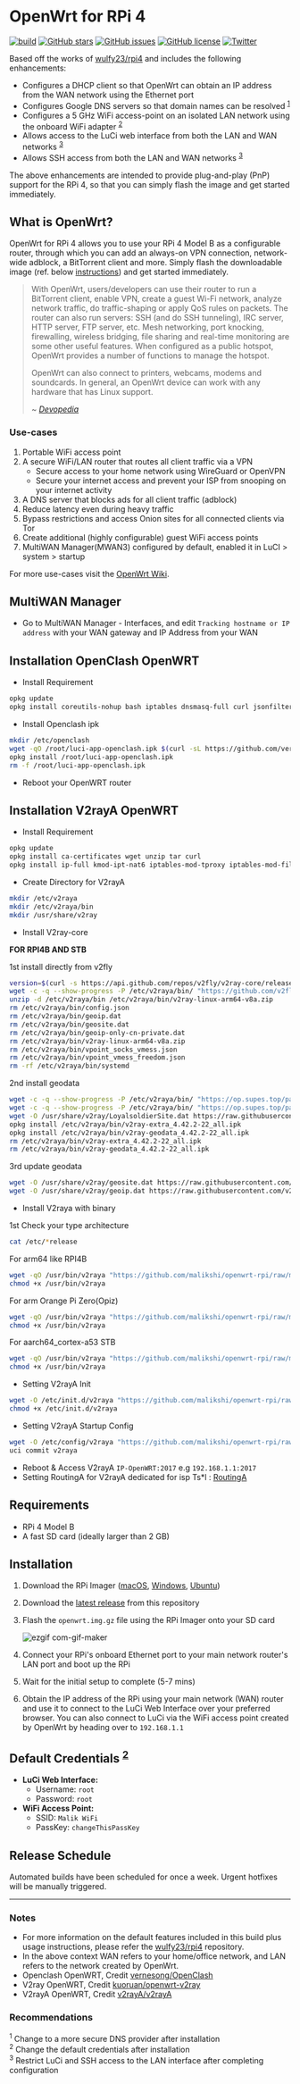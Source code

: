 # OpenWrt for RPi 4
[![build](https://github.com/damianperera/openwrt-rpi/actions/workflows/build.yml/badge.svg)](https://github.com/damianperera/openwrt-rpi/actions/workflows/build.yml) [![GitHub stars](https://img.shields.io/github/stars/damianperera/openwrt-rpi)](https://github.com/damianperera/openwrt-rpi/stargazers) [![GitHub issues](https://img.shields.io/github/issues/damianperera/openwrt-rpi)](https://github.com/damianperera/openwrt-rpi/issues) [![GitHub license](https://img.shields.io/github/license/damianperera/openwrt-rpi)](https://github.com/damianperera/openwrt-rpi/blob/main/LICENSE) [![Twitter](https://img.shields.io/twitter/url?style=social&url=https%3A%2F%2Fgithub.com%2Fdamianperera%2Fopenwrt-rpi)](https://twitter.com/intent/tweet?url=https%3A%2F%2Fgithub.com%2Fdamianperera%2Fopenwrt-rpi)

Based off the works of [wulfy23/rpi4](https://github.com/wulfy23/rpi4) and includes the following enhancements:
- Configures a DHCP client so that OpenWrt can obtain an IP address from the WAN network using the Ethernet port
- Configures Google DNS servers so that domain names can be resolved <sup>[1](#recommendations)</sup>
- Configures a 5 GHz WiFi access-point on an isolated LAN network using the onboard WiFi adapter <sup>[2](#recommendations)</sup>
- Allows access to the LuCi web interface from both the LAN and WAN networks <sup>[3](#recommendations)</sup>
- Allows SSH access from both the LAN and WAN networks <sup>[3](#recommendations)</sup>

The above enhancements are intended to provide plug-and-play (PnP) support for the RPi 4, so that you can simply flash the image and get started immediately.

## What is OpenWrt?
OpenWrt for RPi 4 allows you to use your RPi 4 Model B as a configurable router, through which you can add an always-on VPN connection, network-wide adblock, a BitTorrent client and more. Simply flash the downloadable image (ref. below [instructions](#installation)) and get started immediately.
> With OpenWrt, users/developers can use their router to run a BitTorrent client, enable VPN, create a guest Wi-Fi network, analyze network traffic, do traffic-shaping or apply QoS rules on packets. The router can also run servers: SSH (and do SSH tunneling), IRC server, HTTP server, FTP server, etc. Mesh networking, port knocking, firewalling, wireless bridging, file sharing and real-time monitoring are some other useful features. When configured as a public hotspot, OpenWrt provides a number of functions to manage the hotspot.
> 
> OpenWrt can also connect to printers, webcams, modems and soundcards. In general, an OpenWrt device can work with any hardware that has Linux support.
> 
> ~ _[Devopedia](https://devopedia.org/openwrt)_

### Use-cases
1. Portable WiFi access point
2. A secure WiFi/LAN router that routes all client traffic via a VPN
    - Secure access to your home network using WireGuard or OpenVPN
    - Secure your internet access and prevent your ISP from snooping on your internet activity
4. A DNS server that blocks ads for all client traffic (adblock)
5. Reduce latency even during heavy traffic
6. Bypass restrictions and access Onion sites for all connected clients via Tor
7. Create additional (highly configurable) guest WiFi access points
8. MultiWAN Manager(MWAN3) configured by default, enabled it in LuCI > system > startup

For more use-cases visit the [OpenWrt Wiki](https://openwrt.org/reasons_to_use_openwrt#extensibility).

## MultiWAN Manager
- Go to MultiWAN Manager - Interfaces, and edit `Tracking hostname or IP address` with your WAN gateway and IP Address from your WAN

## Installation OpenClash OpenWRT
- Install Requirement
```sh
opkg update
opkg install coreutils-nohup bash iptables dnsmasq-full curl jsonfilter ca-certificates ipset ip-full iptables-mod-tproxy iptables-mod-extra libcap libcap-bin ruby ruby-yaml
```
- Install Openclash ipk
```sh
mkdir /etc/openclash
wget -qO /root/luci-app-openclash.ipk $(curl -sL https://github.com/vernesong/OpenClash/releases | grep luci-app-openclash_ | sed -e 's/\"//g' -e 's/ //g' -e 's/rel=.*//g' -e 's#<ahref=#http://github.com#g' | awk 'FNR <= 1')
opkg install /root/luci-app-openclash.ipk
rm -f /root/luci-app-openclash.ipk
```
- Reboot your OpenWRT router

## Installation V2rayA OpenWRT
- Install Requirement
```sh
opkg update
opkg install ca-certificates wget unzip tar curl
opkg install ip-full kmod-ipt-nat6 iptables-mod-tproxy iptables-mod-filter iptables-mod-conntrack-extra iptables-mod-extra
```

- Create Directory for V2rayA
```sh
mkdir /etc/v2raya
mkdir /etc/v2raya/bin
mkdir /usr/share/v2ray
```

- Install V2ray-core

**FOR RPI4B AND STB**

1st install directly from v2fly
```sh
version=$(curl -s https://api.github.com/repos/v2fly/v2ray-core/releases | jq -r .[].tag_name | head -1)
wget -c -q --show-progress -P /etc/v2raya/bin/ "https://github.com/v2fly/v2ray-core/releases/download/${version}/v2ray-linux-arm64-v8a.zip"
unzip -d /etc/v2raya/bin /etc/v2raya/bin/v2ray-linux-arm64-v8a.zip
rm /etc/v2raya/bin/config.json
rm /etc/v2raya/bin/geoip.dat
rm /etc/v2raya/bin/geosite.dat
rm /etc/v2raya/bin/geoip-only-cn-private.dat
rm /etc/v2raya/bin/v2ray-linux-arm64-v8a.zip
rm /etc/v2raya/bin/vpoint_socks_vmess.json
rm /etc/v2raya/bin/vpoint_vmess_freedom.json
rm -rf /etc/v2raya/bin/systemd
```
2nd install geodata
```sh
wget -c -q --show-progress -P /etc/v2raya/bin/ "https://op.supes.top/packages/aarch64_cortex-a72/v2ray-extra_4.42.2-22_all.ipk"
wget -c -q --show-progress -P /etc/v2raya/bin/ "https://op.supes.top/packages/aarch64_cortex-a72/v2ray-geodata_4.42.2-22_all.ipk"
wget -O /usr/share/v2ray/LoyalsoldierSite.dat https://raw.githubusercontent.com/v2rayA/dist-v2ray-rules-dat/master/geosite.dat
opkg install /etc/v2raya/bin/v2ray-extra_4.42.2-22_all.ipk
opkg install /etc/v2raya/bin/v2ray-geodata_4.42.2-22_all.ipk
rm /etc/v2raya/bin/v2ray-extra_4.42.2-22_all.ipk
rm /etc/v2raya/bin/v2ray-geodata_4.42.2-22_all.ipk
```
3rd update geodata
```sh
wget -O /usr/share/v2ray/geosite.dat https://raw.githubusercontent.com/v2rayA/dist-v2ray-rules-dat/master/geosite.dat
wget -O /usr/share/v2ray/geoip.dat https://raw.githubusercontent.com/v2rayA/dist-v2ray-rules-dat/master/geoip.dat
```



- Install V2raya with binary

1st Check your type architecture
```sh
cat /etc/*release
```
For arm64 like RPI4B
```sh
wget -qO /usr/bin/v2raya "https://github.com/malikshi/openwrt-rpi/raw/main/bin-or-ipk/v2raya_arm64"
chmod +x /usr/bin/v2raya
```
For arm Orange Pi Zero(Opiz)
```sh
wget -qO /usr/bin/v2raya "https://github.com/malikshi/openwrt-rpi/raw/main/bin-or-ipk/v2raya_arm_a7"
chmod +x /usr/bin/v2raya
```
For aarch64_cortex-a53 STB
```sh
wget -qO /usr/bin/v2raya "https://github.com/malikshi/openwrt-rpi/raw/main/bin-or-ipk/v2raya_arm64_a5"
chmod +x /usr/bin/v2raya
```

- Setting V2rayA Init
```sh
wget -O /etc/init.d/v2raya "https://github.com/malikshi/openwrt-rpi/raw/main/bin-or-ipk/v2raya.init"
chmod +x /etc/init.d/v2raya
```

- Setting V2rayA Startup Config

```sh
wget -O /etc/config/v2raya "https://github.com/malikshi/openwrt-rpi/raw/main/bin-or-ipk/v2raya.config"
uci commit v2raya
```

- Reboot & Access V2rayA `IP-OpenWRT:2017` e.g `192.168.1.1:2017`
- Setting RoutingA for V2rayA dedicated for isp Ts*l : [RoutingA](https://github.com/malikshi/openwrt-rpi/blob/main/bin-or-ipk/routingA.conf)

## Requirements
- RPi 4 Model B
- A fast SD card (ideally larger than 2 GB)

## Installation
1. Download the RPi Imager ([macOS](https://downloads.raspberrypi.org/imager/imager_latest.dmg), [Windows](https://downloads.raspberrypi.org/imager/imager_latest.exe), [Ubuntu](https://downloads.raspberrypi.org/imager/imager_latest_amd64.deb))
2. Download the [latest release](https://github.com/damianperera/openwrt-rpi/releases/latest/download/openwrt.img.gz) from this repository
3. Flash the `openwrt.img.gz` file using the RPi Imager onto your SD card

    ![ezgif com-gif-maker](https://user-images.githubusercontent.com/15967502/121747825-456ed380-cb08-11eb-9fad-4398a87d989d.gif)
  
4. Connect your RPi's onboard Ethernet port to your main network router's LAN port and boot up the RPi
5. Wait for the initial setup to complete (5-7 mins)
6. Obtain the IP address of the RPi using your main network (WAN) router and use it to connect to the LuCi Web Interface over your preferred browser. You can also connect to LuCi via the WiFi access point created by OpenWrt by heading over to `192.168.1.1`

## Default Credentials <sup>[2](#recommendations)</sup>
- **LuCi Web Interface:**
  - Username: `root`
  - Password: `root`
- **WiFi Access Point:** 
  - SSID: `Malik WiFi`
  - PassKey: `changeThisPassKey`

## Release Schedule
Automated builds have been scheduled for once a week. Urgent hotfixes will be manually triggered.

---

### Notes
- For more information on the default features included in this build plus usage instructions, please refer the [wulfy23/rpi4](https://github.com/wulfy23/rpi4) repository.
- In the above context WAN refers to your home/office network, and LAN refers to the network created by OpenWrt.
- Openclash OpenWRT, Credit [vernesong/OpenClash](https://github.com/vernesong/OpenClash)
- V2ray OpenWRT, Credit [kuoruan/openwrt-v2ray](https://github.com/kuoruan/openwrt-v2ray)
- V2rayA OpenWRT, Credit [v2rayA/v2rayA](https://github.com/v2rayA/v2rayA)

### Recommendations
<sup>1</sup> Change to a more secure DNS provider after installation<br>
<sup>2</sup> Change the default credentials after installation<br>
<sup>3</sup> Restrict LuCi and SSH access to the LAN interface after completing configuration<br>
